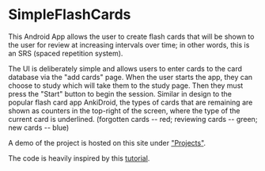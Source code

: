 # SimpleFlashCards

This Android App allows the user to create flash cards that will be shown to the user for
review at increasing intervals over time; in other words, this is an SRS (spaced repetition system).

The UI is deliberately simple and allows users to enter cards to the card database via the 
"add cards" page. When the user starts the app, they can choose to study which will take them
to the study page. Then they must press the "Start" button to begin the session. Similar in design
to the popular flash card app AnkiDroid, the types of cards that are remaining are shown as counters
in the top-right of the screen, where the type of the current card is underlined.
(forgotten cards -- red; reviewing cards -- green; new cards -- blue) 

A demo of the project is hosted on this site under ["Projects"](https://daniel-mitchell011.github.io/mainPage.html).

The code is heavily inspired by this [tutorial](https://www.youtube.com/watch?v=BCSlZIUj18Y&t=29691s).

